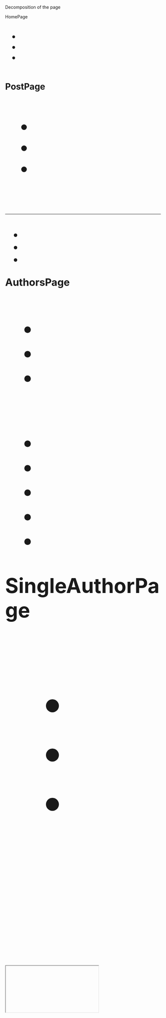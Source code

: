 
Decomposition of the page

HomePage

<Header>
 <h1/>
 <ul><li><li><li> </ul>
 </Header>

<Main>
<h1/>
<div> <h2/> <p/> </div>
<div> <h2/> <p/> </div>
<div> <h2/> <p/> </div>
<div> <h2/> <p/> </div>

<Footer>
<p/>

PostPage

<Header>
 <h1/>
 <ul><li><li><li> </ul>
 </Header>

<Main>
<a/>
<h1/>
<h4/>
<p/>
<hr/>
<h3/>
<ul> <li> <li><li> </ul>

<Footer>
<p/>

AuthorsPage

<Header>
 <h1/>
 <ul><li><li><li> </ul>
 </Header>

<Main>
<h1/>
<ul> <li><li><li><li><li> </ul>

<Footer>
<p/>

SingleAuthorPage

<Header>
 <h1/>
 <ul><li><li><li> </ul>
 </Header>

<Main>
<a/>
<div> <img/> <h1/> <p> <p><p></div>
<div> <iframe/> <h1/> <p><p><p> </div>
<div> <h1/> <p><p> </div>

<Footer>
<p/>

AboutPage

<Header>
 <h1/>
 <ul><li><li><li> </ul>
 </Header>

<Main>
<h1>
<p>
<h1>
<p>

<Footer>
<p/>
